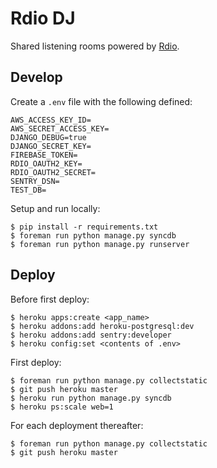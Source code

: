 # Rdio DJ

Shared listening rooms powered by [Rdio](http://www.rdio.com/).

## Develop

Create a `.env` file with the following defined:

    AWS_ACCESS_KEY_ID=
    AWS_SECRET_ACCESS_KEY=
    DJANGO_DEBUG=true
    DJANGO_SECRET_KEY=
    FIREBASE_TOKEN=
    RDIO_OAUTH2_KEY=
    RDIO_OAUTH2_SECRET=
    SENTRY_DSN=
    TEST_DB=

Setup and run locally:

    $ pip install -r requirements.txt
    $ foreman run python manage.py syncdb
    $ foreman run python manage.py runserver

## Deploy

Before first deploy:

    $ heroku apps:create <app_name>
    $ heroku addons:add heroku-postgresql:dev
    $ heroku addons:add sentry:developer
    $ heroku config:set <contents of .env>

First deploy:

    $ foreman run python manage.py collectstatic
    $ git push heroku master
    $ heroku run python manage.py syncdb
    $ heroku ps:scale web=1

For each deployment thereafter:

    $ foreman run python manage.py collectstatic
    $ git push heroku master
